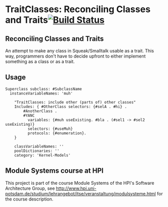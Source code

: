 TraitClasses: Reconciling Classes and Traits[![Build Status](https://travis-ci.org/lauritzthamsen/TraitClasses.png?branch=master)](undefined)
============================================

## Reconciling Classes and Traits
An attempt to make any class in Squeak/Smalltalk usable as a trait. This way, programmers don't have to decide upfront to either implement 
something as a class or as a trait.

## Usage

```smalltalk
Superclass subclass: #SubclassName
  instanceVariableNames: 'muh'

	"TraitClasses: include other (parts of) other classes"
	Includes: { #OtherClass selectors: {#selA . #hi} .
	    #AnotherClass . 
	    #YANC 
	      variables: {#muh useExisting. #bla . (#sel1 -> #sel2 useExisting)}
	      selectors: {#useMuh}
	      protocols: {#enumeration}.
	}

	classVariableNames: ''
	poolDictionaries: ''
	category: 'Kernel-Models'
```

## Module Systems course at HPI
This project is part of the course Module Systems of the HPI's Software Architecture Group, see http://www.hpi.uni-potsdam.de/studium/lehrangebot/itse/veranstaltung/modulsysteme.html for the course description.
